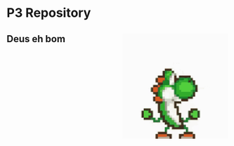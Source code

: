 
# P3 Repository

## Deus eh bom <img src="source/yoshi2.gif" width="240" align = "right">

 
<!--
 <img src="source/tenor.gif" width="240" align="right"> 
 <img src="source/mario.gif" width="240" align="center"> 
 <img src="source/zero.gif" width="240" align="left"> 
 <img src="source/Salamon2.gif" width="240" align="center"> 
 <img src="source/mega.gif" width="240" align="right">
 <img src="source/heh.gif" width="240" align="left">
 -->
